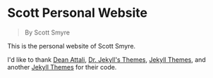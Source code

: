 # Scott Personal Website

> By Scott Smyre

This is the personal website of Scott Smyre.



I'd like to thank [Dean Attali](https://deanattali.com), [Dr. Jekyll's Themes](https://drjekyllthemes.github.io/), [Jekyll Themes](http://jekyllthemes.org/), and another [Jekyll Themes](http://jekyllrc.github.io/jekyllthemes/) for their code.

